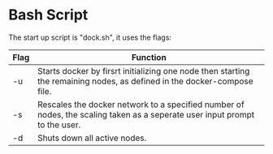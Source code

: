 # Bash Script
The start up script is "dock.sh", it uses the flags:


|Flag|Function
|----|----
|-u| Starts docker by firsrt initializing one node then starting the remaining nodes, as defined in the docker-compose file.
|-s| Rescales the docker network to a specified number of nodes, the scaling taken as a seperate user input prompt to the user.
|-d| Shuts down all active nodes.